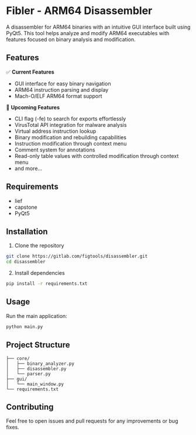# Fibler - ARM64 Disassembler

A disassembler for ARM64 binaries with an intuitive GUI interface built using PyQt5. This tool helps analyze and modify ARM64 executables with features focused on binary analysis and modification.

## Features

✅ **Current Features**
- GUI interface for easy binary navigation
- ARM64 instruction parsing and display
- Mach-O/ELF ARM64 format support

🚧 **Upcoming Features**
- CLI flag (-fe) to search for exports effortlessly
- VirusTotal API integration for malware analysis
- Virtual address instruction lookup
- Binary modification and rebuilding capabilities
- Instruction modification through context menu
- Comment system for annotations
- Read-only table values with controlled modification through context menu
- and more...

## Requirements

- lief
- capstone
- PyQt5

## Installation

1. Clone the repository
```bash
git clone https://gitlab.com/figtools/disassembler.git
cd disassembler
```

2. Install dependencies
```bash
pip install -r requirements.txt
```

## Usage

Run the main application:
```bash
python main.py
```

## Project Structure

```
├── core/
│   ├── binary_analyzer.py
│   ├── disassembler.py
│   └── parser.py
├── gui/
│   └── main_window.py
└── requirements.txt
```

## Contributing

Feel free to open issues and pull requests for any improvements or bug fixes.